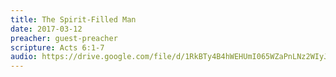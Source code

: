 ```yaml
---
title: The Spirit-Filled Man
date: 2017-03-12
preacher: guest-preacher
scripture: Acts 6:1-7
audio: https://drive.google.com/file/d/1RkBTy4B4hWEHUmI065WZaPnLNz2WIyJJ/view
---
```


